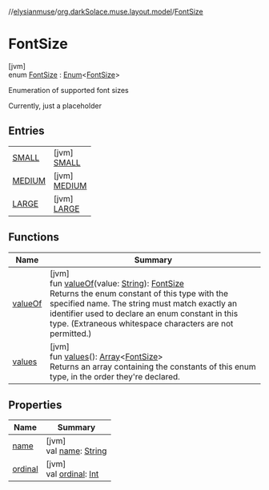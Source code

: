 //[elysianmuse](../../../index.md)/[org.darkSolace.muse.layout.model](../index.md)/[FontSize](index.md)

# FontSize

[jvm]\
enum [FontSize](index.md) : [Enum](https://kotlinlang.org/api/latest/jvm/stdlib/kotlin/-enum/index.html)&lt;[FontSize](index.md)&gt; 

Enumeration of supported font sizes

Currently, just a placeholder

## Entries

| | |
|---|---|
| [SMALL](-s-m-a-l-l/index.md) | [jvm]<br>[SMALL](-s-m-a-l-l/index.md) |
| [MEDIUM](-m-e-d-i-u-m/index.md) | [jvm]<br>[MEDIUM](-m-e-d-i-u-m/index.md) |
| [LARGE](-l-a-r-g-e/index.md) | [jvm]<br>[LARGE](-l-a-r-g-e/index.md) |

## Functions

| Name | Summary |
|---|---|
| [valueOf](value-of.md) | [jvm]<br>fun [valueOf](value-of.md)(value: [String](https://kotlinlang.org/api/latest/jvm/stdlib/kotlin/-string/index.html)): [FontSize](index.md)<br>Returns the enum constant of this type with the specified name. The string must match exactly an identifier used to declare an enum constant in this type. (Extraneous whitespace characters are not permitted.) |
| [values](values.md) | [jvm]<br>fun [values](values.md)(): [Array](https://kotlinlang.org/api/latest/jvm/stdlib/kotlin/-array/index.html)&lt;[FontSize](index.md)&gt;<br>Returns an array containing the constants of this enum type, in the order they're declared. |

## Properties

| Name | Summary |
|---|---|
| [name](../../org.darkSolace.muse.user.model/-user-tag/-c-o-m-m-e-n-t-e-r/index.md#-372974862%2FProperties%2F-1216412040) | [jvm]<br>val [name](../../org.darkSolace.muse.user.model/-user-tag/-c-o-m-m-e-n-t-e-r/index.md#-372974862%2FProperties%2F-1216412040): [String](https://kotlinlang.org/api/latest/jvm/stdlib/kotlin/-string/index.html) |
| [ordinal](../../org.darkSolace.muse.user.model/-user-tag/-c-o-m-m-e-n-t-e-r/index.md#-739389684%2FProperties%2F-1216412040) | [jvm]<br>val [ordinal](../../org.darkSolace.muse.user.model/-user-tag/-c-o-m-m-e-n-t-e-r/index.md#-739389684%2FProperties%2F-1216412040): [Int](https://kotlinlang.org/api/latest/jvm/stdlib/kotlin/-int/index.html) |
